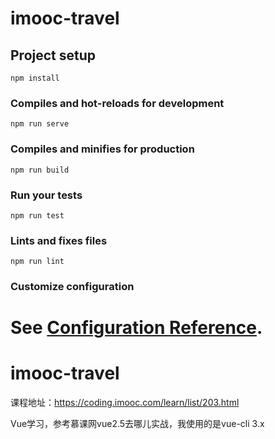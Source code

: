 
# imooc-travel

## Project setup
```
npm install
```

### Compiles and hot-reloads for development
```
npm run serve
```

### Compiles and minifies for production
```
npm run build
```

### Run your tests
```
npm run test
```

### Lints and fixes files
```
npm run lint
```

### Customize configuration
See [Configuration Reference](https://cli.vuejs.org/config/).
=======
# imooc-travel

课程地址：https://coding.imooc.com/learn/list/203.html

Vue学习，参考慕课网vue2.5去哪儿实战，我使用的是vue-cli 3.x

